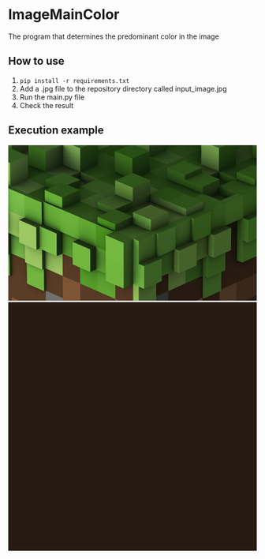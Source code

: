 # ImageMainColor
The program that determines the predominant color in the image

## How to use
1. ```pip install -r requirements.txt```
2. Add a .jpg file to the repository directory called input_image.jpg
3. Run the main.py file
4. Check the result

## Execution example
![Input image](img/input_image.jpg)
![Output image](img/output_image.jpg) 
